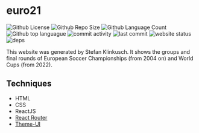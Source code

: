 # euro21

![Github License](https://img.shields.io/github/license/sklinkusch/euro21.svg)
![Github Repo Size](https://img.shields.io/github/repo-size/sklinkusch/euro21)
![Github Language
Count](https://img.shields.io/github/languages/count/sklinkusch/euro21)
![Github top
languague](https://img.shields.io/github/languages/top/sklinkusch/euro21)
![commit
activity](https://img.shields.io/github/commit-activity/y/sklinkusch/euro21)
![last commit](https://img.shields.io/github/last-commit/sklinkusch/euro21)
![website
status](https://img.shields.io/website-up-down-green-red/https/euro21.vercel.app.svg)
![deps](https://img.shields.io/depfu/sklinkusch/euro21)

This website was generated by Stefan Klinkusch. It shows the groups and final
rounds of European Soccer Championships (from 2004 on) and World Cups (from
2022).

## Techniques

- HTML
- CSS
- ReactJS
- [React Router](https://reactrouter.com)
- [Theme-UI](https://theme-ui.com)
